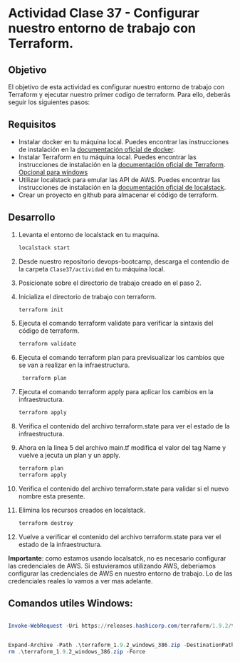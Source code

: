 # Actividad Clase 37 - Configurar nuestro entorno de trabajo con Terraform.

## Objetivo

El objetivo de esta actividad es configurar nuestro entorno de trabajo con Terraform y ejecutar nuestro primer codigo de terraform. Para ello, deberás seguir los siguientes pasos:

## Requisitos

- Instalar docker en tu máquina local. Puedes encontrar las instrucciones de instalación en la [documentación oficial de docker](https://docs.docker.com/get-docker/).
- Instalar Terraform en tu máquina local. Puedes encontrar las instrucciones de instalación en la [documentación oficial de Terraform](https://learn.hashicorp.com/tutorials/terraform/install-cli). [Opcional para windows](https://shrihariharidas73.medium.com/installing-terraform-on-windows-and-linux-ae3e8a34c0)
- Utilizar localstack para emular las API de AWS. Puedes encontrar las instrucciones de instalación en la [documentación oficial de localstack](https://docs.localstack.cloud/).
- Crear un proyecto en github para almacenar el código de terraform.

## Desarrollo

1. Levanta el entorno de localstack en tu maquina.
   ```bash
   localstack start
   ```
2. Desde nuestro repositorio devops-bootcamp, descarga el contendio de la carpeta `Clase37/actividad` en tu máquina local.
3. Posicionate sobre el directorio de trabajo creado en el paso 2.
4. Inicializa el directorio de trabajo con terraform.
   ```bash
   terraform init
   ```
5. Ejecuta el comando terraform validate para verificar la sintaxis del código de terraform.
   ```bash
   terraform validate
   ```
6. Ejecuta el comando terraform plan para previsualizar los cambios que se van a realizar en la infraestructura.
   ```bash
    terraform plan
    ```
7. Ejecuta el comando terraform apply para aplicar los cambios en la infraestructura.
    ```bash
    terraform apply
    ```

8. Verifica el contenido del archivo terraform.state para ver el estado de la infraestructura.
9. Ahora en la linea 5 del archivo main.tf modifica el valor del tag Name y vuelve a jecuta un plan y un apply.
    ```bash
    terraform plan
    terraform apply
    ```
10. Verifica el contenido del archivo terraform.state para validar si el nuevo nombre esta presente.

11. Elimina los recursos creados en localstack.
    ```bash
    terraform destroy
    ```
12. Vuelve a verificar el contenido del archivo terraform.state para ver el estado de la infraestructura.

**Importante**: como estamos usando localsatck, no es necesario configurar las credenciales de AWS. Si estuvieramos utilizando AWS, deberiamos configurar las credenciales de AWS en nuestro entorno de trabajo. Lo de las credenciales reales lo vamos a ver mas adelante.

## Comandos utiles Windows:

```powershell

Invoke-WebRequest -Uri https://releases.hashicorp.com/terraform/1.9.2/terraform_1.9.2_windows_386.zip -outfile terraform_1.9.2_windows_386.zip


Expand-Archive -Path .\terraform_1.9.2_windows_386.zip -DestinationPath .\
rm .\terraform_1.9.2_windows_386.zip -Force
```